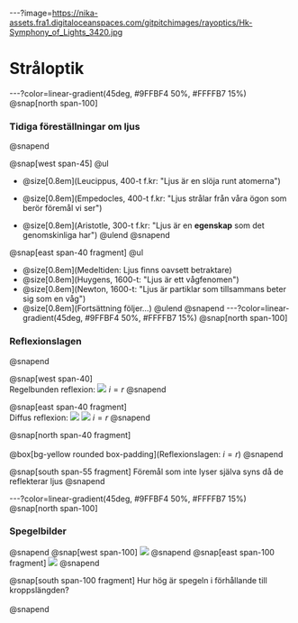 ---?image=https://nika-assets.fra1.digitaloceanspaces.com/gitpitchimages/rayoptics/Hk-Symphony_of_Lights_3420.jpg
# Stråloptik
---?color=linear-gradient(45deg, #9FFBF4 50%, #FFFFB7 15%)
@snap[north span-100]
### Tidiga föreställningar om ljus
@snapend

@snap[west span-45]
@ul[](false)
- @size[0.8em](Leucippus, 400-t f.kr: "Ljus är en slöja runt atomerna")

- @size[0.8em](Empedocles, 400-t f.kr: "Ljus strålar från våra ögon som berör föremål vi ser")

- @size[0.8em](Aristotle, 300-t f.kr: "Ljus är en **egenskap** som det genomskinliga har")
@ulend
@snapend

@snap[east span-40 fragment]
@ul[](false)
- @size[0.8em](Medeltiden: Ljus finns oavsett betraktare)
- @size[0.8em](Huygens, 1600-t: "Ljus är ett vågfenomen")
- @size[0.8em](Newton, 1600-t: "Ljus är partiklar som tillsammans beter sig som en våg")
- @size[0.8em](Fortsättning följer...)
@ulend
@snapend
---?color=linear-gradient(45deg, #9FFBF4 50%, #FFFFB7 15%)
@snap[north span-100]
### Reflexionslagen
@snapend

@snap[west span-40]
<br>Regelbunden reflexion:
![](https://nika-assets.fra1.digitaloceanspaces.com/gitpitchimages/rayoptics/Regelbunden_reflexion_trans.png)
$i=r$
@snapend

@snap[east span-40 fragment]
<br>Diffus reflexion:
![](https://nika-assets.fra1.digitaloceanspaces.com/gitpitchimages/rayoptics/Diffus_reflexion_1_trans.png) ![](https://nika-assets.fra1.digitaloceanspaces.com/gitpitchimages/rayoptics/Diffus_reflexion_2_trans.png)
$i=r$
@snapend

@snap[north span-40 fragment]
<br><br>
@box[bg-yellow rounded box-padding](Reflexionslagen: $i=r$)
@snapend

@snap[south span-55 fragment]
Föremål som inte lyser själva syns då de reflekterar ljus
@snapend

---?color=linear-gradient(45deg, #9FFBF4 50%, #FFFFB7 15%)
@snap[north span-100]
### Spegelbilder
@snapend
@snap[west span-100]
![](https://nika-assets.fra1.digitaloceanspaces.com/gitpitchimages/rayoptics/OpticsLawOfReflection_far_2_trans.png)
@snapend
@snap[east span-100 fragment]
![](https://nika-assets.fra1.digitaloceanspaces.com/gitpitchimages/rayoptics/OpticsLawOfReflection_close_1_trans.png)
@snapend

@snap[south span-100 fragment]
Hur hög är spegeln i förhållande till kroppslängden?
<br><br>
@snapend
